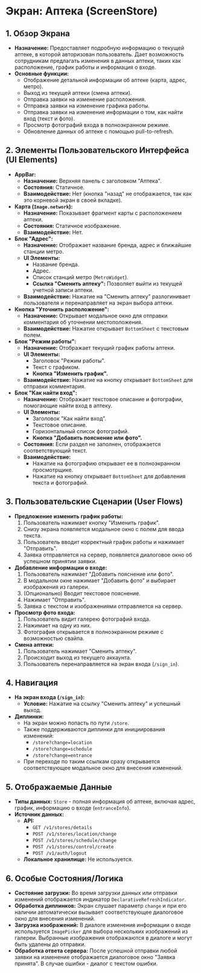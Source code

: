 # Экран: Аптека (ScreenStore)

## 1. Обзор Экрана

*   **Назначение:** Предоставляет подробную информацию о текущей аптеке, в которой авторизован пользователь. Дает возможность сотрудникам предлагать изменения в данных аптеки, таких как расположение, график работы и информация о входе.
*   **Основные функции:**
    *   Отображение детальной информации об аптеке (карта, адрес, метро).
    *   Выход из текущей аптеки (смена аптеки).
    *   Отправка заявки на изменение расположения.
    *   Отправка заявки на изменение графика работы.
    *   Отправка заявки на изменение информации о том, как найти вход (текст и фото).
    *   Просмотр фотографий входа в полноэкранном режиме.
    *   Обновление данных об аптеке с помощью pull-to-refresh.

## 2. Элементы Пользовательского Интерфейса (UI Elements)

*   **AppBar:**
    *   **Назначение:** Верхняя панель с заголовком "Аптека".
    *   **Состояния:** Статичное.
    *   **Взаимодействие:** Нет (кнопка "назад" не отображается, так как это корневой экран в своей вкладке).
*   **Карта (`Image.network`):**
    *   **Назначение:** Показывает фрагмент карты с расположением аптеки.
    *   **Состояния:** Статичное изображение.
    *   **Взаимодействие:** Нет.
*   **Блок "Адрес":**
    *   **Назначение:** Отображает название бренда, адрес и ближайшие станции метро.
    *   **UI Элементы:**
        *   Название бренда.
        *   Адрес.
        *   Список станций метро (`MetroWidget`).
        *   **Ссылка "Сменить аптеку":** Позволяет выйти из текущей учетной записи аптеки.
    *   **Взаимодействие:** Нажатие на "Сменить аптеку" разлогинивает пользователя и перенаправляет на экран выбора аптеки.
*   **Кнопка "Уточнить расположение":**
    *   **Назначение:** Открывает модальное окно для отправки комментария об уточнении местоположения.
    *   **Взаимодействие:** Нажатие открывает `BottomSheet` с текстовым полем.
*   **Блок "Режим работы":**
    *   **Назначение:** Отображает текущий график работы аптеки.
    *   **UI Элементы:**
        *   Заголовок "Режим работы".
        *   Текст с графиком.
        *   **Кнопка "Изменить график".**
    *   **Взаимодействие:** Нажатие на кнопку открывает `BottomSheet` для отправки комментария.
*   **Блок "Как найти вход":**
    *   **Назначение:** Отображает текстовое описание и фотографии, помогающие найти вход в аптеку.
    *   **UI Элементы:**
        *   Заголовок "Как найти вход".
        *   Текстовое описание.
        *   Горизонтальный список фотографий.
        *   **Кнопка "Добавить пояснение или фото".**
    *   **Состояния:** Если раздел не заполнен, отображается соответствующий текст.
    *   **Взаимодействие:**
        *   Нажатие на фотографию открывает ее в полноэкранном просмотрщике.
        *   Нажатие на кнопку открывает `BottomSheet` для добавления текста и фотографий.

## 3. Пользовательские Сценарии (User Flows)

*   **Предложение изменить график работы:**
    1.  Пользователь нажимает кнопку "Изменить график".
    2.  Снизу экрана появляется модальное окно с полем для ввода текста.
    3.  Пользователь вводит корректный график работы и нажимает "Отправить".
    4.  Заявка отправляется на сервер, появляется диалоговое окно об успешном принятии заявки.
*   **Добавление информации о входе:**
    1.  Пользователь нажимает "Добавить пояснение или фото".
    2.  В модальном окне нажимает "Добавить фото" и выбирает изображения из галереи.
    3.  (Опционально) Вводит текстовое пояснение.
    4.  Нажимает "Отправить".
    5.  Заявка с текстом и изображениями отправляется на сервер.
*   **Просмотр фото входа:**
    1.  Пользователь видит галерею фотографий входа.
    2.  Нажимает на одну из них.
    3.  Фотография открывается в полноэкранном режиме с возможностью свайпа.
*   **Смена аптеки:**
    1.  Пользователь нажимает "Сменить аптеку".
    2.  Происходит выход из текущего аккаунта.
    3.  Пользователь перенаправляется на экран входа (`/sign_in`).

## 4. Навигация

*   **На экран входа (`/sign_in`):**
    *   **Условие:** Нажатие на ссылку "Сменить аптеку" и успешный выход.
*   **Диплинки:**
    *   На экран можно попасть по пути `/store`.
    *   Также поддерживаются диплинки для инициирования изменений:
        *   `/store?change=location`
        *   `/store?change=schedule`
        *   `/store?change=entrance`
    *   При переходе по таким ссылкам сразу открывается соответствующее модальное окно для внесения изменений.

## 5. Отображаемые Данные

*   **Типы данных:** `Store` - полная информация об аптеке, включая адрес, график, информацию о входе (`entranceInfo`).
*   **Источник данных:**
    *   **API:**
        *   `GET /v1/stores/details`
        *   `POST /v1/stores/location/change`
        *   `POST /v1/stores/schedule/change`
        *   `POST /v1/stores/control/create`
        *   `POST /v1/auth/logout`
    *   **Локальное хранилище:** Не используется.

## 6. Особые Состояния/Логика

*   **Состояние загрузки:** Во время загрузки данных или отправки изменений отображается индикатор `DeclarativeRefreshIndicator`.
*   **Обработка диплинков:** Экран слушает параметр `change` и при его наличии автоматически вызывает соответствующее диалоговое окно для внесения изменений.
*   **Загрузка изображений:** В диалоге изменения информации о входе используется `ImagePicker` для выбора нескольких изображений из галереи. Выбранные изображения отображаются в диалоге и могут быть удалены до отправки.
*   **Обработка ответа сервера:** После успешной отправки любой заявки на изменение отображается диалоговое окно "Заявка принята". В случае ошибки - диалог с текстом ошибки.
